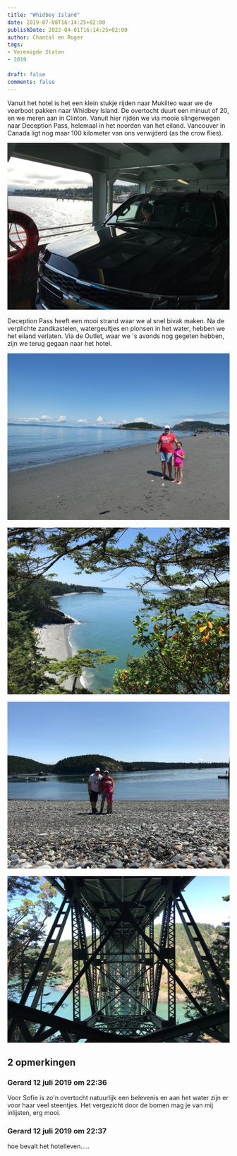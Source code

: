 ```yaml
---
title: "Whidbey Island"
date: 2019-07-08T16:14:25+02:00
publishDate: 2022-04-01T16:14:25+02:00
author: Chantal en Roger
tags:
- Verenigde Staten
- 2019

draft: false
comments: false
---
```


Vanuit het hotel is het een klein stukje rijden naar Mukilteo waar we de veerboot pakken naar Whidbey Island. De overtocht duurt een minuut of 20, en we meren aan in Clinton. Vanuit hier rijden we via mooie slingerwegen naar Deception Pass, helemaal in het noorden van het eiland. Vancouver in Canada ligt nog maar 100 kilometer van ons verwijderd (as the crow flies).

![Whidbey Island](./images/IMG_5895.JPG)

Deception Pass heeft een mooi strand waar we al snel bivak maken. Na de verplichte zandkastelen, watergeultjes en plonsen in het water, hebben we het eiland verlaten. Via de Outlet, waar we 's avonds nog gegeten hebben, zijn we terug gegaan naar het hotel.

![Whidbey Island](./images/P1010215.JPG)

![Whidbey Island](./images/IMG_5933.JPG)

![Whidbey Island](./images/IMG_5939.JPG)

![Whidbey Island](./images/IMG_5935.JPG)

## 2 opmerkingen

### Gerard 12 juli 2019 om 22:36

Voor Sofie is zo'n overtocht natuurlijk een belevenis en aan het water zijn er voor haar veel steentjes. Het vergezicht door de bomen mag je van mij inlijsten, erg mooi.

### Gerard 12 juli 2019 om 22:37

hoe bevalt het hotelleven.....
